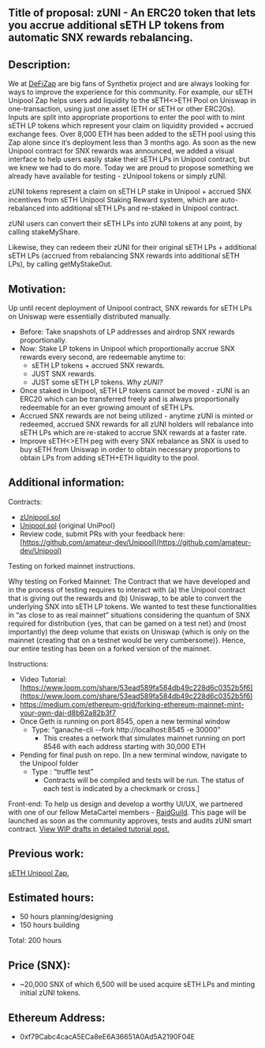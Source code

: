 ## Title of proposal: zUNI - An ERC20 token that lets you accrue additional sETH LP tokens from automatic SNX rewards rebalancing.

## Description: 
We at [DeFiZap](https://defizap.com) are big fans of Synthetix project and are always looking for ways to improve the experience for this community. 
For example, our sETH Unipool Zap helps users add liquidity to the sETH<>ETH Pool on Uniswap in one-transaction, using just one asset (ETH or sETH or other ERC20s). Inputs are split into appropriate proportions to enter the pool with to mint sETH LP tokens which represent your claim on liquidity provided + accrued exchange fees. Over 8,000 ETH has been added to the sETH pool using this Zap alone since it’s deployment less than 3 months ago.
As soon as the new Unipool contract for SNX rewards was announced, we added a visual interface to help users easily stake their sETH LPs in Unipool contract, but we knew we had to do more. Today we are proud to propose something we already have available for testing - zUnipool tokens or simply zUNI. 

zUNI tokens represent a claim on sETH LP stake in Unipool + accrued SNX incentives from sETH Unipool Staking Reward system, which are auto-rebalanced into additional sETH LPs and re-staked in Unipool contract.

zUNI users can convert their sETH LPs into zUNI tokens at any point, by calling stakeMyShare. 

Likewise, they can redeem their zUNI for their original sETH LPs + additional sETH LPs (accrued from rebalancing SNX rewards into additional sETH LPs), by calling getMyStakeOut. 


## Motivation: 
Up until recent deployment of Unipool contract, SNX rewards for sETH LPs on Uniswap were essentially distributed manually.
- Before: Take snapshots of LP addresses and airdrop SNX rewards proportionally.
- Now: Stake LP tokens in Unipool which proportionally accrue SNX rewards every second, are redeemable anytime to:
    - sETH LP tokens + accrued SNX rewards.
    - JUST SNX rewards.
    - JUST some sETH LP tokens.
*Why zUNI?*
- Once staked in Unipool, sETH LP tokens cannot be moved - zUNI is an ERC20 which can be transferred freely and is always proportionally redeemable for an ever growing amount of sETH LPs.
- Accrued SNX rewards are not being utilized - anytime zUNI is minted or redeemed, accrued SNX rewards for all zUNI holders will rebalance into sETH LPs which are re-staked to accrue SNX rewards at a faster rate.
- Improve sETH<>ETH peg with every SNX rebalance as SNX is used to buy sETH from Uniswap in order to obtain necessary proportions to obtain LPs from adding sETH+ETH liquidity to the pool.

## Additional information: 
Contracts:
- [zUnipool.sol](https://github.com/amateur-dev/Unipool/blob/master/contracts/zUniPool.sol)
- [Unipool.sol](https://github.com/k06a/Unipool/blob/master/contracts/Unipool.sol) {original UniPool}
- Review code, submit PRs with your feedback here: [https://github.com/amateur-dev/Unipool](https://github.com/amateur-dev/Unipool)

Testing on forked mainnet instructions.

Why testing on Forked Mainnet:
The Contract that we have developed and in the process of testing requires to interact with (a) the Unipool contract that is giving out the rewards and (b) Uniswap, to be able to convert the underlying SNX into sETH LP tokens.  We wanted to test these functionalities in “as close to as real mainnet” situations considering the quantum of SNX required for distribution {yes, that can be gamed on a test net} and (most importantly) the deep volume that exists on Uniswap {which is only on the mainnet (creating that on a testnet would be very cumbersome)}.  Hence, our entire testing has been on a forked version of the mainnet.

Instructions:

- Video Tutorial: [https://www.loom.com/share/53ead589fa584db49c228d6c0352b5f6](https://www.loom.com/share/53ead589fa584db49c228d6c0352b5f6)
- https://medium.com/ethereum-grid/forking-ethereum-mainnet-mint-your-own-dai-d8b62a82b3f7
- Once Geth is running on port 8545, open a new terminal window
    - Type: “ganache-cli --fork http://localhost:8545 -e 30000”
      - This creates a network that simulates mainnet running on port 8546 with each address starting with 30,000 ETH
- Pending for final push on repo. [In a new terminal window, navigate to the Unipool folder
    - Type : “truffle test”
      - Contracts will be compiled and tests will be run. The status of each test is indicated by a checkmark or cross.]

Front-end:
To help us design and develop a worthy UI/UX, we partnered with one of our fellow MetaCartel members - [RaidGuild](https://raidguild.org/). This page will be launched as soon as the community approves, tests and audits zUNI smart contract.
[View WIP drafts in detailed tutorial post.](https://defitutorials.substack.com/p/zuni-programmable-pooling-incentives)

## Previous work: 
[sETH Unipool Zap.](https://defizap.com/zaps/unipoolseth)

## Estimated hours: 

- 50 hours planning/designing
- 150 hours building

Total: 200 hours

## Price (SNX): 
- ~20,000 SNX of which 6,500 will be used acquire sETH LPs and minting initial zUNI tokens.

## Ethereum Address: 
- 0xf79Cabc4cacA5ECa8eE6A36651A0Ad5A2190F04E
